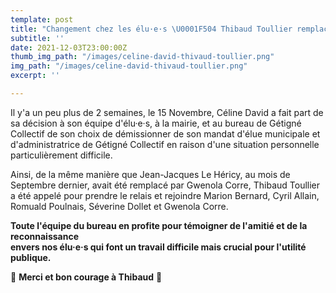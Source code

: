 ```yaml
---
template: post
title: "Changement chez les élu·e·s \U0001F504 Thibaud Toullier remplace Céline David"
subtitle: ''
date: 2021-12-03T23:00:00Z
thumb_img_path: "/images/celine-david-thivaud-toullier.png"
img_path: "/images/celine-david-thivaud-toullier.png"
excerpt: ''

---
```


Il y'a un peu plus de 2 semaines, le 15 Novembre, Céline David a fait part de sa décision à son équipe d'élu·e·s, à la mairie, et au bureau de Gétigné Collectif de son choix de démissionner de son mandat d'élue municipale et d'administratrice de Gétigné Collectif en raison d'une situation personnelle particulièrement difficile.  
  
Ainsi, de la même manière que Jean-Jacques Le Héricy, au mois de Septembre dernier, avait été remplacé par Gwenola Corre, Thibaud Toullier a été appelé pour prendre le relais et rejoindre Marion Bernard, Cyril Allain, Romuald Poulnais, Séverine Dollet et Gwenola Corre.  
  
**Toute l'équipe du bureau en profite pour témoigner de l'amitié et de la reconnaissance  
envers nos élu·e·s qui font un travail difficile mais crucial pour l'utilité publique.**  
  
🙏 **Merci et bon courage à Thibaud** 💪